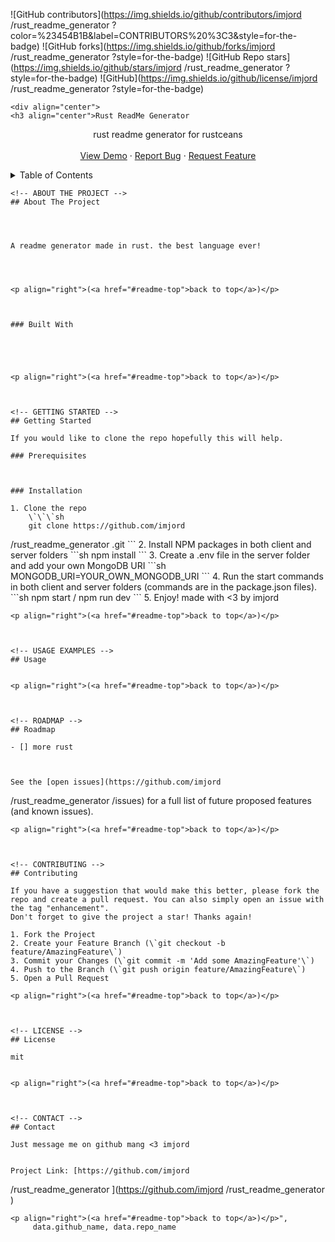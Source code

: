 <a name="readme-top"></a>
    ![GitHub contributors](https://img.shields.io/github/contributors/imjord
/rust_readme_generator
?color=%23454B1B&label=CONTRIBUTORS%20%3C3&style=for-the-badge)
    ![GitHub forks](https://img.shields.io/github/forks/imjord
/rust_readme_generator
?style=for-the-badge)
    ![GitHub Repo stars](https://img.shields.io/github/stars/imjord
/rust_readme_generator
?style=for-the-badge)
    ![GitHub](https://img.shields.io/github/license/imjord
/rust_readme_generator
?style=for-the-badge)
    
    
    
    
    <div align="center">
    <h3 align="center">Rust ReadMe Generator
</h3>
  <p align="center">
   rust readme generator for rustceans

  <br />
  <br />
  <a href="https://github.com/imjord
/rust_readme_generator
">View Demo</a>
   ·
        <a href="https://github.com/imjord
/rust_readme_generator
/issues">Report Bug</a>
        ·
        <a href="https://github.com/imjord
/rust_readme_generator
/issues">Request Feature</a>
      </p>
    </div>
    <!-- TABLE OF CONTENT -->
    <details>
      <summary>Table of Contents</summary>
      <ol>
        <li>
          <a href="#about-the-project">About The Project</a>
          <ul>
            <li><a href="#built-with">Built With</a></li>
          </ul>
        </li>
        <li>
          <a href="#getting-started">Getting Started</a>
          <ul>
            <li><a href="#prerequisites">Prerequisites</a></li>
            <li><a href="#installation">Installation</a></li>
          </ul>
        </li>
        <li><a href="#usage">Usage</a></li>
        <li><a href="#roadmap">Roadmap</a></li>
        <li><a href="#contributing">Contributing</a></li>
        <li><a href="#license">License</a></li>
        <li><a href="#contact">Contact</a></li>
      </ol>
    </details>
    
    
    <!-- ABOUT THE PROJECT -->
    ## About The Project
    
    
    
    
    A readme generator made in rust. the best language ever!

    
    
    
    <p align="right">(<a href="#readme-top">back to top</a>)</p>
    
    
    
    ### Built With
    
    
    
    
    
    <p align="right">(<a href="#readme-top">back to top</a>)</p>
    
    
    
    <!-- GETTING STARTED -->
    ## Getting Started
    
    If you would like to clone the repo hopefully this will help.
    
    ### Prerequisites
    
   
    
    ### Installation
    
    1. Clone the repo
        \`\`\`sh
        git clone https://github.com/imjord
/rust_readme_generator
.git
        \`\`\`
    2. Install NPM packages in both client and server folders
        \`\`\`sh
        npm install
        \`\`\`
    3. Create a .env file in the server folder and add your own MongoDB URI
        \`\`\`sh
        MONGODB_URI=YOUR_OWN_MONGODB_URI
        \`\`\`
    4. Run the start commands in both client and server folders (commands are in the package.json files).
        \`\`\`sh
        npm start / npm run dev
        \`\`\`
    5. Enjoy! made with <3 by imjord

    <p align="right">(<a href="#readme-top">back to top</a>)</p>
    
    
    
    <!-- USAGE EXAMPLES -->
    ## Usage
    
   
    <p align="right">(<a href="#readme-top">back to top</a>)</p>
    
    
    
    <!-- ROADMAP -->
    ## Roadmap
    
    - [] more rust

    
    
    See the [open issues](https://github.com/imjord
/rust_readme_generator
/issues) for a full list of future proposed features (and known issues).
    
    <p align="right">(<a href="#readme-top">back to top</a>)</p>
    
    
    
    <!-- CONTRIBUTING -->
    ## Contributing
    
    If you have a suggestion that would make this better, please fork the repo and create a pull request. You can also simply open an issue with the tag "enhancement".
    Don't forget to give the project a star! Thanks again!
    
    1. Fork the Project
    2. Create your Feature Branch (\`git checkout -b feature/AmazingFeature\`)
    3. Commit your Changes (\`git commit -m 'Add some AmazingFeature'\`)
    4. Push to the Branch (\`git push origin feature/AmazingFeature\`)
    5. Open a Pull Request
    
    <p align="right">(<a href="#readme-top">back to top</a>)</p>
    
    
    
    <!-- LICENSE -->
    ## License
    
    mit

    
    <p align="right">(<a href="#readme-top">back to top</a>)</p>
    
    
    
    <!-- CONTACT -->
    ## Contact
    
    Just message me on github mang <3 imjord

    
    Project Link: [https://github.com/imjord
/rust_readme_generator
](https://github.com/imjord
/rust_readme_generator
)
    
    <p align="right">(<a href="#readme-top">back to top</a>)</p>",
         data.github_name, data.repo_name
   